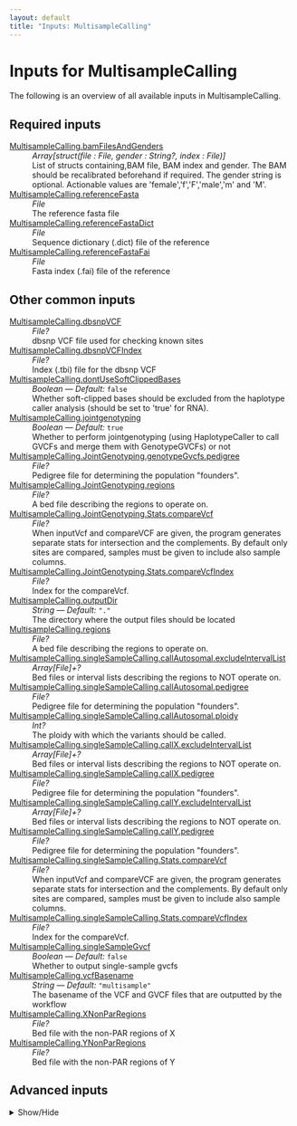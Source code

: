 ```yaml
---
layout: default
title: "Inputs: MultisampleCalling"
---
```


# Inputs for MultisampleCalling

The following is an overview of all available inputs in
MultisampleCalling.


## Required inputs
<dl>
<dt id="MultisampleCalling.bamFilesAndGenders"><a href="#MultisampleCalling.bamFilesAndGenders">MultisampleCalling.bamFilesAndGenders</a></dt>
<dd>
    <i>Array[struct(file : File, gender : String?, index : File)] </i><br />
    List of structs containing,BAM file, BAM index and gender. The BAM should be recalibrated beforehand if required. The gender string is optional. Actionable values are 'female','f','F','male','m' and 'M'.
</dd>
<dt id="MultisampleCalling.referenceFasta"><a href="#MultisampleCalling.referenceFasta">MultisampleCalling.referenceFasta</a></dt>
<dd>
    <i>File </i><br />
    The reference fasta file
</dd>
<dt id="MultisampleCalling.referenceFastaDict"><a href="#MultisampleCalling.referenceFastaDict">MultisampleCalling.referenceFastaDict</a></dt>
<dd>
    <i>File </i><br />
    Sequence dictionary (.dict) file of the reference
</dd>
<dt id="MultisampleCalling.referenceFastaFai"><a href="#MultisampleCalling.referenceFastaFai">MultisampleCalling.referenceFastaFai</a></dt>
<dd>
    <i>File </i><br />
    Fasta index (.fai) file of the reference
</dd>
</dl>

## Other common inputs
<dl>
<dt id="MultisampleCalling.dbsnpVCF"><a href="#MultisampleCalling.dbsnpVCF">MultisampleCalling.dbsnpVCF</a></dt>
<dd>
    <i>File? </i><br />
    dbsnp VCF file used for checking known sites
</dd>
<dt id="MultisampleCalling.dbsnpVCFIndex"><a href="#MultisampleCalling.dbsnpVCFIndex">MultisampleCalling.dbsnpVCFIndex</a></dt>
<dd>
    <i>File? </i><br />
    Index (.tbi) file for the dbsnp VCF
</dd>
<dt id="MultisampleCalling.dontUseSoftClippedBases"><a href="#MultisampleCalling.dontUseSoftClippedBases">MultisampleCalling.dontUseSoftClippedBases</a></dt>
<dd>
    <i>Boolean </i><i>&mdash; Default:</i> <code>false</code><br />
    Whether soft-clipped bases should be excluded from the haplotype caller analysis (should be set to 'true' for RNA).
</dd>
<dt id="MultisampleCalling.jointgenotyping"><a href="#MultisampleCalling.jointgenotyping">MultisampleCalling.jointgenotyping</a></dt>
<dd>
    <i>Boolean </i><i>&mdash; Default:</i> <code>true</code><br />
    Whether to perform jointgenotyping (using HaplotypeCaller to call GVCFs and merge them with GenotypeGVCFs) or not
</dd>
<dt id="MultisampleCalling.JointGenotyping.genotypeGvcfs.pedigree"><a href="#MultisampleCalling.JointGenotyping.genotypeGvcfs.pedigree">MultisampleCalling.JointGenotyping.genotypeGvcfs.pedigree</a></dt>
<dd>
    <i>File? </i><br />
    Pedigree file for determining the population "founders".
</dd>
<dt id="MultisampleCalling.JointGenotyping.regions"><a href="#MultisampleCalling.JointGenotyping.regions">MultisampleCalling.JointGenotyping.regions</a></dt>
<dd>
    <i>File? </i><br />
    A bed file describing the regions to operate on.
</dd>
<dt id="MultisampleCalling.JointGenotyping.Stats.compareVcf"><a href="#MultisampleCalling.JointGenotyping.Stats.compareVcf">MultisampleCalling.JointGenotyping.Stats.compareVcf</a></dt>
<dd>
    <i>File? </i><br />
    When inputVcf and compareVCF are given, the program generates separate stats for intersection and the complements. By default only sites are compared, samples must be given to include also sample columns.
</dd>
<dt id="MultisampleCalling.JointGenotyping.Stats.compareVcfIndex"><a href="#MultisampleCalling.JointGenotyping.Stats.compareVcfIndex">MultisampleCalling.JointGenotyping.Stats.compareVcfIndex</a></dt>
<dd>
    <i>File? </i><br />
    Index for the compareVcf.
</dd>
<dt id="MultisampleCalling.outputDir"><a href="#MultisampleCalling.outputDir">MultisampleCalling.outputDir</a></dt>
<dd>
    <i>String </i><i>&mdash; Default:</i> <code>"."</code><br />
    The directory where the output files should be located
</dd>
<dt id="MultisampleCalling.regions"><a href="#MultisampleCalling.regions">MultisampleCalling.regions</a></dt>
<dd>
    <i>File? </i><br />
    A bed file describing the regions to operate on.
</dd>
<dt id="MultisampleCalling.singleSampleCalling.callAutosomal.excludeIntervalList"><a href="#MultisampleCalling.singleSampleCalling.callAutosomal.excludeIntervalList">MultisampleCalling.singleSampleCalling.callAutosomal.excludeIntervalList</a></dt>
<dd>
    <i>Array[File]+? </i><br />
    Bed files or interval lists describing the regions to NOT operate on.
</dd>
<dt id="MultisampleCalling.singleSampleCalling.callAutosomal.pedigree"><a href="#MultisampleCalling.singleSampleCalling.callAutosomal.pedigree">MultisampleCalling.singleSampleCalling.callAutosomal.pedigree</a></dt>
<dd>
    <i>File? </i><br />
    Pedigree file for determining the population "founders".
</dd>
<dt id="MultisampleCalling.singleSampleCalling.callAutosomal.ploidy"><a href="#MultisampleCalling.singleSampleCalling.callAutosomal.ploidy">MultisampleCalling.singleSampleCalling.callAutosomal.ploidy</a></dt>
<dd>
    <i>Int? </i><br />
    The ploidy with which the variants should be called.
</dd>
<dt id="MultisampleCalling.singleSampleCalling.callX.excludeIntervalList"><a href="#MultisampleCalling.singleSampleCalling.callX.excludeIntervalList">MultisampleCalling.singleSampleCalling.callX.excludeIntervalList</a></dt>
<dd>
    <i>Array[File]+? </i><br />
    Bed files or interval lists describing the regions to NOT operate on.
</dd>
<dt id="MultisampleCalling.singleSampleCalling.callX.pedigree"><a href="#MultisampleCalling.singleSampleCalling.callX.pedigree">MultisampleCalling.singleSampleCalling.callX.pedigree</a></dt>
<dd>
    <i>File? </i><br />
    Pedigree file for determining the population "founders".
</dd>
<dt id="MultisampleCalling.singleSampleCalling.callY.excludeIntervalList"><a href="#MultisampleCalling.singleSampleCalling.callY.excludeIntervalList">MultisampleCalling.singleSampleCalling.callY.excludeIntervalList</a></dt>
<dd>
    <i>Array[File]+? </i><br />
    Bed files or interval lists describing the regions to NOT operate on.
</dd>
<dt id="MultisampleCalling.singleSampleCalling.callY.pedigree"><a href="#MultisampleCalling.singleSampleCalling.callY.pedigree">MultisampleCalling.singleSampleCalling.callY.pedigree</a></dt>
<dd>
    <i>File? </i><br />
    Pedigree file for determining the population "founders".
</dd>
<dt id="MultisampleCalling.singleSampleCalling.Stats.compareVcf"><a href="#MultisampleCalling.singleSampleCalling.Stats.compareVcf">MultisampleCalling.singleSampleCalling.Stats.compareVcf</a></dt>
<dd>
    <i>File? </i><br />
    When inputVcf and compareVCF are given, the program generates separate stats for intersection and the complements. By default only sites are compared, samples must be given to include also sample columns.
</dd>
<dt id="MultisampleCalling.singleSampleCalling.Stats.compareVcfIndex"><a href="#MultisampleCalling.singleSampleCalling.Stats.compareVcfIndex">MultisampleCalling.singleSampleCalling.Stats.compareVcfIndex</a></dt>
<dd>
    <i>File? </i><br />
    Index for the compareVcf.
</dd>
<dt id="MultisampleCalling.singleSampleGvcf"><a href="#MultisampleCalling.singleSampleGvcf">MultisampleCalling.singleSampleGvcf</a></dt>
<dd>
    <i>Boolean </i><i>&mdash; Default:</i> <code>false</code><br />
    Whether to output single-sample gvcfs
</dd>
<dt id="MultisampleCalling.vcfBasename"><a href="#MultisampleCalling.vcfBasename">MultisampleCalling.vcfBasename</a></dt>
<dd>
    <i>String </i><i>&mdash; Default:</i> <code>"multisample"</code><br />
    The basename of the VCF and GVCF files that are outputted by the workflow
</dd>
<dt id="MultisampleCalling.XNonParRegions"><a href="#MultisampleCalling.XNonParRegions">MultisampleCalling.XNonParRegions</a></dt>
<dd>
    <i>File? </i><br />
    Bed file with the non-PAR regions of X
</dd>
<dt id="MultisampleCalling.YNonParRegions"><a href="#MultisampleCalling.YNonParRegions">MultisampleCalling.YNonParRegions</a></dt>
<dd>
    <i>File? </i><br />
    Bed file with the non-PAR regions of Y
</dd>
</dl>

## Advanced inputs
<details>
<summary> Show/Hide </summary>
<dl>
<dt id="MultisampleCalling.calculateRegions.intersectAutosomalRegions.memory"><a href="#MultisampleCalling.calculateRegions.intersectAutosomalRegions.memory">MultisampleCalling.calculateRegions.intersectAutosomalRegions.memory</a></dt>
<dd>
    <i>String </i><i>&mdash; Default:</i> <code>"~{512 + ceil(size([regionsA, regionsB],"M"))}M"</code><br />
    The amount of memory needed for the job.
</dd>
<dt id="MultisampleCalling.calculateRegions.intersectAutosomalRegions.timeMinutes"><a href="#MultisampleCalling.calculateRegions.intersectAutosomalRegions.timeMinutes">MultisampleCalling.calculateRegions.intersectAutosomalRegions.timeMinutes</a></dt>
<dd>
    <i>Int </i><i>&mdash; Default:</i> <code>1 + ceil(size([regionsA, regionsB],"G"))</code><br />
    The maximum amount of time the job will run in minutes.
</dd>
<dt id="MultisampleCalling.calculateRegions.intersectX.memory"><a href="#MultisampleCalling.calculateRegions.intersectX.memory">MultisampleCalling.calculateRegions.intersectX.memory</a></dt>
<dd>
    <i>String </i><i>&mdash; Default:</i> <code>"~{512 + ceil(size([regionsA, regionsB],"M"))}M"</code><br />
    The amount of memory needed for the job.
</dd>
<dt id="MultisampleCalling.calculateRegions.intersectX.timeMinutes"><a href="#MultisampleCalling.calculateRegions.intersectX.timeMinutes">MultisampleCalling.calculateRegions.intersectX.timeMinutes</a></dt>
<dd>
    <i>Int </i><i>&mdash; Default:</i> <code>1 + ceil(size([regionsA, regionsB],"G"))</code><br />
    The maximum amount of time the job will run in minutes.
</dd>
<dt id="MultisampleCalling.calculateRegions.intersectY.memory"><a href="#MultisampleCalling.calculateRegions.intersectY.memory">MultisampleCalling.calculateRegions.intersectY.memory</a></dt>
<dd>
    <i>String </i><i>&mdash; Default:</i> <code>"~{512 + ceil(size([regionsA, regionsB],"M"))}M"</code><br />
    The amount of memory needed for the job.
</dd>
<dt id="MultisampleCalling.calculateRegions.intersectY.timeMinutes"><a href="#MultisampleCalling.calculateRegions.intersectY.timeMinutes">MultisampleCalling.calculateRegions.intersectY.timeMinutes</a></dt>
<dd>
    <i>Int </i><i>&mdash; Default:</i> <code>1 + ceil(size([regionsA, regionsB],"G"))</code><br />
    The maximum amount of time the job will run in minutes.
</dd>
<dt id="MultisampleCalling.calculateRegions.inverseBed.memory"><a href="#MultisampleCalling.calculateRegions.inverseBed.memory">MultisampleCalling.calculateRegions.inverseBed.memory</a></dt>
<dd>
    <i>String </i><i>&mdash; Default:</i> <code>"~{512 + ceil(size([inputBed, faidx],"M"))}M"</code><br />
    The amount of memory needed for the job.
</dd>
<dt id="MultisampleCalling.calculateRegions.inverseBed.timeMinutes"><a href="#MultisampleCalling.calculateRegions.inverseBed.timeMinutes">MultisampleCalling.calculateRegions.inverseBed.timeMinutes</a></dt>
<dd>
    <i>Int </i><i>&mdash; Default:</i> <code>1 + ceil(size([inputBed, faidx],"G"))</code><br />
    The maximum amount of time the job will run in minutes.
</dd>
<dt id="MultisampleCalling.calculateRegions.mergeBeds.memory"><a href="#MultisampleCalling.calculateRegions.mergeBeds.memory">MultisampleCalling.calculateRegions.mergeBeds.memory</a></dt>
<dd>
    <i>String </i><i>&mdash; Default:</i> <code>"~{512 + ceil(size(bedFiles,"M"))}M"</code><br />
    The amount of memory needed for the job.
</dd>
<dt id="MultisampleCalling.calculateRegions.mergeBeds.outputBed"><a href="#MultisampleCalling.calculateRegions.mergeBeds.outputBed">MultisampleCalling.calculateRegions.mergeBeds.outputBed</a></dt>
<dd>
    <i>String </i><i>&mdash; Default:</i> <code>"merged.bed"</code><br />
    The path to write the output to.
</dd>
<dt id="MultisampleCalling.calculateRegions.mergeBeds.timeMinutes"><a href="#MultisampleCalling.calculateRegions.mergeBeds.timeMinutes">MultisampleCalling.calculateRegions.mergeBeds.timeMinutes</a></dt>
<dd>
    <i>Int </i><i>&mdash; Default:</i> <code>1 + ceil(size(bedFiles,"G"))</code><br />
    The maximum amount of time the job will run in minutes.
</dd>
<dt id="MultisampleCalling.calculateRegions.scatterAutosomalRegions.memory"><a href="#MultisampleCalling.calculateRegions.scatterAutosomalRegions.memory">MultisampleCalling.calculateRegions.scatterAutosomalRegions.memory</a></dt>
<dd>
    <i>String </i><i>&mdash; Default:</i> <code>"256M"</code><br />
    The amount of memory this job will use.
</dd>
<dt id="MultisampleCalling.calculateRegions.scatterAutosomalRegions.prefix"><a href="#MultisampleCalling.calculateRegions.scatterAutosomalRegions.prefix">MultisampleCalling.calculateRegions.scatterAutosomalRegions.prefix</a></dt>
<dd>
    <i>String </i><i>&mdash; Default:</i> <code>"scatters/scatter-"</code><br />
    The prefix of the ouput files. Output will be named like: <PREFIX><N>.bed, in which N is an incrementing number. Default 'scatter-'.
</dd>
<dt id="MultisampleCalling.calculateRegions.scatterAutosomalRegions.splitContigs"><a href="#MultisampleCalling.calculateRegions.scatterAutosomalRegions.splitContigs">MultisampleCalling.calculateRegions.scatterAutosomalRegions.splitContigs</a></dt>
<dd>
    <i>Boolean </i><i>&mdash; Default:</i> <code>false</code><br />
    If set, contigs are allowed to be split up over multiple files.
</dd>
<dt id="MultisampleCalling.calculateRegions.scatterAutosomalRegions.timeMinutes"><a href="#MultisampleCalling.calculateRegions.scatterAutosomalRegions.timeMinutes">MultisampleCalling.calculateRegions.scatterAutosomalRegions.timeMinutes</a></dt>
<dd>
    <i>Int </i><i>&mdash; Default:</i> <code>2</code><br />
    The maximum amount of time the job will run in minutes.
</dd>
<dt id="MultisampleCalling.dockerImages"><a href="#MultisampleCalling.dockerImages">MultisampleCalling.dockerImages</a></dt>
<dd>
    <i>Map[String,String] </i><i>&mdash; Default:</i> <code>{"bedtools": "quay.io/biocontainers/bedtools:2.23.0--hdbcaa40_3", "picard": "quay.io/biocontainers/picard:2.23.2--0", "gatk4": "quay.io/biocontainers/gatk4:4.1.8.0--py38h37ae868_0", "chunked-scatter": "quay.io/biocontainers/chunked-scatter:1.0.0--py_0", "bcftools": "quay.io/biocontainers/bcftools:1.10.2--h4f4756c_2"}</code><br />
    specify which docker images should be used for running this pipeline
</dd>
<dt id="MultisampleCalling.JointGenotyping.gatherGvcfs.intervals"><a href="#MultisampleCalling.JointGenotyping.gatherGvcfs.intervals">MultisampleCalling.JointGenotyping.gatherGvcfs.intervals</a></dt>
<dd>
    <i>Array[File] </i><i>&mdash; Default:</i> <code>[]</code><br />
    Bed files or interval lists describing the regions to operate on.
</dd>
<dt id="MultisampleCalling.JointGenotyping.gatherGvcfs.javaXmx"><a href="#MultisampleCalling.JointGenotyping.gatherGvcfs.javaXmx">MultisampleCalling.JointGenotyping.gatherGvcfs.javaXmx</a></dt>
<dd>
    <i>String </i><i>&mdash; Default:</i> <code>"4G"</code><br />
    The maximum memory available to the program. Should be lower than `memory` to accommodate JVM overhead.
</dd>
<dt id="MultisampleCalling.JointGenotyping.gatherGvcfs.memory"><a href="#MultisampleCalling.JointGenotyping.gatherGvcfs.memory">MultisampleCalling.JointGenotyping.gatherGvcfs.memory</a></dt>
<dd>
    <i>String </i><i>&mdash; Default:</i> <code>"5G"</code><br />
    The amount of memory this job will use.
</dd>
<dt id="MultisampleCalling.JointGenotyping.gatherGvcfs.timeMinutes"><a href="#MultisampleCalling.JointGenotyping.gatherGvcfs.timeMinutes">MultisampleCalling.JointGenotyping.gatherGvcfs.timeMinutes</a></dt>
<dd>
    <i>Int </i><i>&mdash; Default:</i> <code>1 + ceil((size(gvcfFiles,"G") * 8))</code><br />
    The maximum amount of time the job will run in minutes.
</dd>
<dt id="MultisampleCalling.JointGenotyping.gatherVcfs.compressionLevel"><a href="#MultisampleCalling.JointGenotyping.gatherVcfs.compressionLevel">MultisampleCalling.JointGenotyping.gatherVcfs.compressionLevel</a></dt>
<dd>
    <i>Int </i><i>&mdash; Default:</i> <code>1</code><br />
    The compression level at which the BAM files are written.
</dd>
<dt id="MultisampleCalling.JointGenotyping.gatherVcfs.javaXmx"><a href="#MultisampleCalling.JointGenotyping.gatherVcfs.javaXmx">MultisampleCalling.JointGenotyping.gatherVcfs.javaXmx</a></dt>
<dd>
    <i>String </i><i>&mdash; Default:</i> <code>"4G"</code><br />
    The maximum memory available to the program. Should be lower than `memory` to accommodate JVM overhead.
</dd>
<dt id="MultisampleCalling.JointGenotyping.gatherVcfs.memory"><a href="#MultisampleCalling.JointGenotyping.gatherVcfs.memory">MultisampleCalling.JointGenotyping.gatherVcfs.memory</a></dt>
<dd>
    <i>String </i><i>&mdash; Default:</i> <code>"5G"</code><br />
    The amount of memory this job will use.
</dd>
<dt id="MultisampleCalling.JointGenotyping.gatherVcfs.timeMinutes"><a href="#MultisampleCalling.JointGenotyping.gatherVcfs.timeMinutes">MultisampleCalling.JointGenotyping.gatherVcfs.timeMinutes</a></dt>
<dd>
    <i>Int </i><i>&mdash; Default:</i> <code>1 + ceil(size(inputVCFs,"G")) * 2</code><br />
    The maximum amount of time the job will run in minutes.
</dd>
<dt id="MultisampleCalling.JointGenotyping.gatherVcfs.useJdkDeflater"><a href="#MultisampleCalling.JointGenotyping.gatherVcfs.useJdkDeflater">MultisampleCalling.JointGenotyping.gatherVcfs.useJdkDeflater</a></dt>
<dd>
    <i>Boolean </i><i>&mdash; Default:</i> <code>true</code><br />
    True, uses the java deflator to compress the BAM files. False uses the optimized intel deflater.
</dd>
<dt id="MultisampleCalling.JointGenotyping.gatherVcfs.useJdkInflater"><a href="#MultisampleCalling.JointGenotyping.gatherVcfs.useJdkInflater">MultisampleCalling.JointGenotyping.gatherVcfs.useJdkInflater</a></dt>
<dd>
    <i>Boolean </i><i>&mdash; Default:</i> <code>true</code><br />
    True, uses the java inflater. False, uses the optimized intel inflater.
</dd>
<dt id="MultisampleCalling.JointGenotyping.genotypeGvcfs.annotationGroups"><a href="#MultisampleCalling.JointGenotyping.genotypeGvcfs.annotationGroups">MultisampleCalling.JointGenotyping.genotypeGvcfs.annotationGroups</a></dt>
<dd>
    <i>Array[String] </i><i>&mdash; Default:</i> <code>["StandardAnnotation"]</code><br />
    Which annotation groups will be used for the annotation.
</dd>
<dt id="MultisampleCalling.JointGenotyping.genotypeGvcfs.javaXmx"><a href="#MultisampleCalling.JointGenotyping.genotypeGvcfs.javaXmx">MultisampleCalling.JointGenotyping.genotypeGvcfs.javaXmx</a></dt>
<dd>
    <i>String </i><i>&mdash; Default:</i> <code>"6G"</code><br />
    The maximum memory available to the program. Should be lower than `memory` to accommodate JVM overhead.
</dd>
<dt id="MultisampleCalling.JointGenotyping.genotypeGvcfs.memory"><a href="#MultisampleCalling.JointGenotyping.genotypeGvcfs.memory">MultisampleCalling.JointGenotyping.genotypeGvcfs.memory</a></dt>
<dd>
    <i>String </i><i>&mdash; Default:</i> <code>"7G"</code><br />
    The amount of memory this job will use.
</dd>
<dt id="MultisampleCalling.JointGenotyping.genotypeGvcfs.timeMinutes"><a href="#MultisampleCalling.JointGenotyping.genotypeGvcfs.timeMinutes">MultisampleCalling.JointGenotyping.genotypeGvcfs.timeMinutes</a></dt>
<dd>
    <i>Int </i><i>&mdash; Default:</i> <code>120</code><br />
    The maximum amount of time the job will run in minutes.
</dd>
<dt id="MultisampleCalling.JointGenotyping.sampleIds"><a href="#MultisampleCalling.JointGenotyping.sampleIds">MultisampleCalling.JointGenotyping.sampleIds</a></dt>
<dd>
    <i>Array[String] </i><i>&mdash; Default:</i> <code>[]</code><br />
    Sample IDs which should be analysed by the stats tools.
</dd>
<dt id="MultisampleCalling.JointGenotyping.scatterRegions.memory"><a href="#MultisampleCalling.JointGenotyping.scatterRegions.memory">MultisampleCalling.JointGenotyping.scatterRegions.memory</a></dt>
<dd>
    <i>String </i><i>&mdash; Default:</i> <code>"256M"</code><br />
    The amount of memory this job will use.
</dd>
<dt id="MultisampleCalling.JointGenotyping.scatterRegions.prefix"><a href="#MultisampleCalling.JointGenotyping.scatterRegions.prefix">MultisampleCalling.JointGenotyping.scatterRegions.prefix</a></dt>
<dd>
    <i>String </i><i>&mdash; Default:</i> <code>"scatters/scatter-"</code><br />
    The prefix of the ouput files. Output will be named like: <PREFIX><N>.bed, in which N is an incrementing number. Default 'scatter-'.
</dd>
<dt id="MultisampleCalling.JointGenotyping.scatterRegions.splitContigs"><a href="#MultisampleCalling.JointGenotyping.scatterRegions.splitContigs">MultisampleCalling.JointGenotyping.scatterRegions.splitContigs</a></dt>
<dd>
    <i>Boolean </i><i>&mdash; Default:</i> <code>false</code><br />
    If set, contigs are allowed to be split up over multiple files.
</dd>
<dt id="MultisampleCalling.JointGenotyping.scatterRegions.timeMinutes"><a href="#MultisampleCalling.JointGenotyping.scatterRegions.timeMinutes">MultisampleCalling.JointGenotyping.scatterRegions.timeMinutes</a></dt>
<dd>
    <i>Int </i><i>&mdash; Default:</i> <code>2</code><br />
    The maximum amount of time the job will run in minutes.
</dd>
<dt id="MultisampleCalling.JointGenotyping.Stats.afBins"><a href="#MultisampleCalling.JointGenotyping.Stats.afBins">MultisampleCalling.JointGenotyping.Stats.afBins</a></dt>
<dd>
    <i>String? </i><br />
    Allele frequency bins, a list (0.1,0.5,1) or a file (0.1
0.5
1).
</dd>
<dt id="MultisampleCalling.JointGenotyping.Stats.applyFilters"><a href="#MultisampleCalling.JointGenotyping.Stats.applyFilters">MultisampleCalling.JointGenotyping.Stats.applyFilters</a></dt>
<dd>
    <i>String? </i><br />
    Require at least one of the listed FILTER strings (e.g. "PASS,.").
</dd>
<dt id="MultisampleCalling.JointGenotyping.Stats.collapse"><a href="#MultisampleCalling.JointGenotyping.Stats.collapse">MultisampleCalling.JointGenotyping.Stats.collapse</a></dt>
<dd>
    <i>String? </i><br />
    Treat as identical records with <snps|indels|both|all|some|none>, see man page for details.
</dd>
<dt id="MultisampleCalling.JointGenotyping.Stats.depth"><a href="#MultisampleCalling.JointGenotyping.Stats.depth">MultisampleCalling.JointGenotyping.Stats.depth</a></dt>
<dd>
    <i>String? </i><br />
    Depth distribution: min,max,bin size [0,500,1].
</dd>
<dt id="MultisampleCalling.JointGenotyping.Stats.exclude"><a href="#MultisampleCalling.JointGenotyping.Stats.exclude">MultisampleCalling.JointGenotyping.Stats.exclude</a></dt>
<dd>
    <i>String? </i><br />
    Exclude sites for which the expression is true (see man page for details).
</dd>
<dt id="MultisampleCalling.JointGenotyping.Stats.exons"><a href="#MultisampleCalling.JointGenotyping.Stats.exons">MultisampleCalling.JointGenotyping.Stats.exons</a></dt>
<dd>
    <i>File? </i><br />
    Tab-delimited file with exons for indel frameshifts (chr,from,to; 1-based, inclusive, bgzip compressed).
</dd>
<dt id="MultisampleCalling.JointGenotyping.Stats.firstAlleleOnly"><a href="#MultisampleCalling.JointGenotyping.Stats.firstAlleleOnly">MultisampleCalling.JointGenotyping.Stats.firstAlleleOnly</a></dt>
<dd>
    <i>Boolean </i><i>&mdash; Default:</i> <code>false</code><br />
    Include only 1st allele at multiallelic sites.
</dd>
<dt id="MultisampleCalling.JointGenotyping.Stats.include"><a href="#MultisampleCalling.JointGenotyping.Stats.include">MultisampleCalling.JointGenotyping.Stats.include</a></dt>
<dd>
    <i>String? </i><br />
    Select sites for which the expression is true (see man page for details).
</dd>
<dt id="MultisampleCalling.JointGenotyping.Stats.memory"><a href="#MultisampleCalling.JointGenotyping.Stats.memory">MultisampleCalling.JointGenotyping.Stats.memory</a></dt>
<dd>
    <i>String </i><i>&mdash; Default:</i> <code>"256M"</code><br />
    The amount of memory this job will use.
</dd>
<dt id="MultisampleCalling.JointGenotyping.Stats.regions"><a href="#MultisampleCalling.JointGenotyping.Stats.regions">MultisampleCalling.JointGenotyping.Stats.regions</a></dt>
<dd>
    <i>String? </i><br />
    Restrict to comma-separated list of regions.
</dd>
<dt id="MultisampleCalling.JointGenotyping.Stats.samplesFile"><a href="#MultisampleCalling.JointGenotyping.Stats.samplesFile">MultisampleCalling.JointGenotyping.Stats.samplesFile</a></dt>
<dd>
    <i>File? </i><br />
    File of samples to include.
</dd>
<dt id="MultisampleCalling.JointGenotyping.Stats.splitByID"><a href="#MultisampleCalling.JointGenotyping.Stats.splitByID">MultisampleCalling.JointGenotyping.Stats.splitByID</a></dt>
<dd>
    <i>Boolean </i><i>&mdash; Default:</i> <code>false</code><br />
    Collect stats for sites with ID separately (known vs novel).
</dd>
<dt id="MultisampleCalling.JointGenotyping.Stats.targets"><a href="#MultisampleCalling.JointGenotyping.Stats.targets">MultisampleCalling.JointGenotyping.Stats.targets</a></dt>
<dd>
    <i>String? </i><br />
    Similar to regions but streams rather than index-jumps.
</dd>
<dt id="MultisampleCalling.JointGenotyping.Stats.targetsFile"><a href="#MultisampleCalling.JointGenotyping.Stats.targetsFile">MultisampleCalling.JointGenotyping.Stats.targetsFile</a></dt>
<dd>
    <i>File? </i><br />
    Similar to regionsFile but streams rather than index-jumps.
</dd>
<dt id="MultisampleCalling.JointGenotyping.Stats.threads"><a href="#MultisampleCalling.JointGenotyping.Stats.threads">MultisampleCalling.JointGenotyping.Stats.threads</a></dt>
<dd>
    <i>Int </i><i>&mdash; Default:</i> <code>0</code><br />
    Number of extra decompression threads [0].
</dd>
<dt id="MultisampleCalling.JointGenotyping.Stats.timeMinutes"><a href="#MultisampleCalling.JointGenotyping.Stats.timeMinutes">MultisampleCalling.JointGenotyping.Stats.timeMinutes</a></dt>
<dd>
    <i>Int </i><i>&mdash; Default:</i> <code>1 + 2 * ceil(size(select_all([inputVcf, compareVcf]),"G"))</code><br />
    The maximum amount of time the job will run in minutes.
</dd>
<dt id="MultisampleCalling.JointGenotyping.Stats.userTsTv"><a href="#MultisampleCalling.JointGenotyping.Stats.userTsTv">MultisampleCalling.JointGenotyping.Stats.userTsTv</a></dt>
<dd>
    <i>String? </i><br />
    <TAG[:min:max:n]>. Collect Ts/Tv stats for any tag using the given binning [0:1:100].
</dd>
<dt id="MultisampleCalling.JointGenotyping.Stats.verbose"><a href="#MultisampleCalling.JointGenotyping.Stats.verbose">MultisampleCalling.JointGenotyping.Stats.verbose</a></dt>
<dd>
    <i>Boolean </i><i>&mdash; Default:</i> <code>false</code><br />
    Produce verbose per-site and per-sample output.
</dd>
<dt id="MultisampleCalling.scatterSize"><a href="#MultisampleCalling.scatterSize">MultisampleCalling.scatterSize</a></dt>
<dd>
    <i>Int? </i><br />
    The size of the scattered regions in bases. Scattering is used to speed up certain processes. The genome will be seperated into multiple chunks (scatters) which will be processed in their own job, allowing for parallel processing. Higher values will result in a lower number of jobs. The optimal value here will depend on the available resources.
</dd>
<dt id="MultisampleCalling.scatterSizeMillions"><a href="#MultisampleCalling.scatterSizeMillions">MultisampleCalling.scatterSizeMillions</a></dt>
<dd>
    <i>Int </i><i>&mdash; Default:</i> <code>1000</code><br />
    Same as scatterSize, but is multiplied by 1000000 to get scatterSize. This allows for setting larger values more easily
</dd>
<dt id="MultisampleCalling.singleSampleCalling.callAutosomal.contamination"><a href="#MultisampleCalling.singleSampleCalling.callAutosomal.contamination">MultisampleCalling.singleSampleCalling.callAutosomal.contamination</a></dt>
<dd>
    <i>Float? </i><br />
    Equivalent to HaplotypeCaller's `-contamination` option.
</dd>
<dt id="MultisampleCalling.singleSampleCalling.callAutosomal.emitRefConfidence"><a href="#MultisampleCalling.singleSampleCalling.callAutosomal.emitRefConfidence">MultisampleCalling.singleSampleCalling.callAutosomal.emitRefConfidence</a></dt>
<dd>
    <i>String </i><i>&mdash; Default:</i> <code>if gvcf then "GVCF" else "NONE"</code><br />
    Whether to include reference calls. Three modes: 'NONE', 'BP_RESOLUTION' and 'GVCF'.
</dd>
<dt id="MultisampleCalling.singleSampleCalling.callAutosomal.javaXmxMb"><a href="#MultisampleCalling.singleSampleCalling.callAutosomal.javaXmxMb">MultisampleCalling.singleSampleCalling.callAutosomal.javaXmxMb</a></dt>
<dd>
    <i>Int </i><i>&mdash; Default:</i> <code>4096</code><br />
    The maximum memory available to the program in megabytes. Should be lower than `memoryMb` to accommodate JVM overhead.
</dd>
<dt id="MultisampleCalling.singleSampleCalling.callAutosomal.memoryMb"><a href="#MultisampleCalling.singleSampleCalling.callAutosomal.memoryMb">MultisampleCalling.singleSampleCalling.callAutosomal.memoryMb</a></dt>
<dd>
    <i>Int </i><i>&mdash; Default:</i> <code>javaXmxMb + 512</code><br />
    The amount of memory this job will use in megabytes.
</dd>
<dt id="MultisampleCalling.singleSampleCalling.callAutosomal.outputMode"><a href="#MultisampleCalling.singleSampleCalling.callAutosomal.outputMode">MultisampleCalling.singleSampleCalling.callAutosomal.outputMode</a></dt>
<dd>
    <i>String? </i><br />
    Specifies which type of calls we should output. Same as HaplotypeCaller's `--output-mode` option.
</dd>
<dt id="MultisampleCalling.singleSampleCalling.callX.contamination"><a href="#MultisampleCalling.singleSampleCalling.callX.contamination">MultisampleCalling.singleSampleCalling.callX.contamination</a></dt>
<dd>
    <i>Float? </i><br />
    Equivalent to HaplotypeCaller's `-contamination` option.
</dd>
<dt id="MultisampleCalling.singleSampleCalling.callX.emitRefConfidence"><a href="#MultisampleCalling.singleSampleCalling.callX.emitRefConfidence">MultisampleCalling.singleSampleCalling.callX.emitRefConfidence</a></dt>
<dd>
    <i>String </i><i>&mdash; Default:</i> <code>if gvcf then "GVCF" else "NONE"</code><br />
    Whether to include reference calls. Three modes: 'NONE', 'BP_RESOLUTION' and 'GVCF'.
</dd>
<dt id="MultisampleCalling.singleSampleCalling.callX.javaXmxMb"><a href="#MultisampleCalling.singleSampleCalling.callX.javaXmxMb">MultisampleCalling.singleSampleCalling.callX.javaXmxMb</a></dt>
<dd>
    <i>Int </i><i>&mdash; Default:</i> <code>4096</code><br />
    The maximum memory available to the program in megabytes. Should be lower than `memoryMb` to accommodate JVM overhead.
</dd>
<dt id="MultisampleCalling.singleSampleCalling.callX.memoryMb"><a href="#MultisampleCalling.singleSampleCalling.callX.memoryMb">MultisampleCalling.singleSampleCalling.callX.memoryMb</a></dt>
<dd>
    <i>Int </i><i>&mdash; Default:</i> <code>javaXmxMb + 512</code><br />
    The amount of memory this job will use in megabytes.
</dd>
<dt id="MultisampleCalling.singleSampleCalling.callX.outputMode"><a href="#MultisampleCalling.singleSampleCalling.callX.outputMode">MultisampleCalling.singleSampleCalling.callX.outputMode</a></dt>
<dd>
    <i>String? </i><br />
    Specifies which type of calls we should output. Same as HaplotypeCaller's `--output-mode` option.
</dd>
<dt id="MultisampleCalling.singleSampleCalling.callY.contamination"><a href="#MultisampleCalling.singleSampleCalling.callY.contamination">MultisampleCalling.singleSampleCalling.callY.contamination</a></dt>
<dd>
    <i>Float? </i><br />
    Equivalent to HaplotypeCaller's `-contamination` option.
</dd>
<dt id="MultisampleCalling.singleSampleCalling.callY.emitRefConfidence"><a href="#MultisampleCalling.singleSampleCalling.callY.emitRefConfidence">MultisampleCalling.singleSampleCalling.callY.emitRefConfidence</a></dt>
<dd>
    <i>String </i><i>&mdash; Default:</i> <code>if gvcf then "GVCF" else "NONE"</code><br />
    Whether to include reference calls. Three modes: 'NONE', 'BP_RESOLUTION' and 'GVCF'.
</dd>
<dt id="MultisampleCalling.singleSampleCalling.callY.javaXmxMb"><a href="#MultisampleCalling.singleSampleCalling.callY.javaXmxMb">MultisampleCalling.singleSampleCalling.callY.javaXmxMb</a></dt>
<dd>
    <i>Int </i><i>&mdash; Default:</i> <code>4096</code><br />
    The maximum memory available to the program in megabytes. Should be lower than `memoryMb` to accommodate JVM overhead.
</dd>
<dt id="MultisampleCalling.singleSampleCalling.callY.memoryMb"><a href="#MultisampleCalling.singleSampleCalling.callY.memoryMb">MultisampleCalling.singleSampleCalling.callY.memoryMb</a></dt>
<dd>
    <i>Int </i><i>&mdash; Default:</i> <code>javaXmxMb + 512</code><br />
    The amount of memory this job will use in megabytes.
</dd>
<dt id="MultisampleCalling.singleSampleCalling.callY.outputMode"><a href="#MultisampleCalling.singleSampleCalling.callY.outputMode">MultisampleCalling.singleSampleCalling.callY.outputMode</a></dt>
<dd>
    <i>String? </i><br />
    Specifies which type of calls we should output. Same as HaplotypeCaller's `--output-mode` option.
</dd>
<dt id="MultisampleCalling.singleSampleCalling.mergeSingleSampleGvcf.intervals"><a href="#MultisampleCalling.singleSampleCalling.mergeSingleSampleGvcf.intervals">MultisampleCalling.singleSampleCalling.mergeSingleSampleGvcf.intervals</a></dt>
<dd>
    <i>Array[File] </i><i>&mdash; Default:</i> <code>[]</code><br />
    Bed files or interval lists describing the regions to operate on.
</dd>
<dt id="MultisampleCalling.singleSampleCalling.mergeSingleSampleGvcf.javaXmx"><a href="#MultisampleCalling.singleSampleCalling.mergeSingleSampleGvcf.javaXmx">MultisampleCalling.singleSampleCalling.mergeSingleSampleGvcf.javaXmx</a></dt>
<dd>
    <i>String </i><i>&mdash; Default:</i> <code>"4G"</code><br />
    The maximum memory available to the program. Should be lower than `memory` to accommodate JVM overhead.
</dd>
<dt id="MultisampleCalling.singleSampleCalling.mergeSingleSampleGvcf.memory"><a href="#MultisampleCalling.singleSampleCalling.mergeSingleSampleGvcf.memory">MultisampleCalling.singleSampleCalling.mergeSingleSampleGvcf.memory</a></dt>
<dd>
    <i>String </i><i>&mdash; Default:</i> <code>"5G"</code><br />
    The amount of memory this job will use.
</dd>
<dt id="MultisampleCalling.singleSampleCalling.mergeSingleSampleGvcf.timeMinutes"><a href="#MultisampleCalling.singleSampleCalling.mergeSingleSampleGvcf.timeMinutes">MultisampleCalling.singleSampleCalling.mergeSingleSampleGvcf.timeMinutes</a></dt>
<dd>
    <i>Int </i><i>&mdash; Default:</i> <code>1 + ceil((size(gvcfFiles,"G") * 8))</code><br />
    The maximum amount of time the job will run in minutes.
</dd>
<dt id="MultisampleCalling.singleSampleCalling.mergeSingleSampleVcf.compressionLevel"><a href="#MultisampleCalling.singleSampleCalling.mergeSingleSampleVcf.compressionLevel">MultisampleCalling.singleSampleCalling.mergeSingleSampleVcf.compressionLevel</a></dt>
<dd>
    <i>Int </i><i>&mdash; Default:</i> <code>1</code><br />
    The compression level at which the BAM files are written.
</dd>
<dt id="MultisampleCalling.singleSampleCalling.mergeSingleSampleVcf.javaXmx"><a href="#MultisampleCalling.singleSampleCalling.mergeSingleSampleVcf.javaXmx">MultisampleCalling.singleSampleCalling.mergeSingleSampleVcf.javaXmx</a></dt>
<dd>
    <i>String </i><i>&mdash; Default:</i> <code>"4G"</code><br />
    The maximum memory available to the program. Should be lower than `memory` to accommodate JVM overhead.
</dd>
<dt id="MultisampleCalling.singleSampleCalling.mergeSingleSampleVcf.memory"><a href="#MultisampleCalling.singleSampleCalling.mergeSingleSampleVcf.memory">MultisampleCalling.singleSampleCalling.mergeSingleSampleVcf.memory</a></dt>
<dd>
    <i>String </i><i>&mdash; Default:</i> <code>"5G"</code><br />
    The amount of memory this job will use.
</dd>
<dt id="MultisampleCalling.singleSampleCalling.mergeSingleSampleVcf.timeMinutes"><a href="#MultisampleCalling.singleSampleCalling.mergeSingleSampleVcf.timeMinutes">MultisampleCalling.singleSampleCalling.mergeSingleSampleVcf.timeMinutes</a></dt>
<dd>
    <i>Int </i><i>&mdash; Default:</i> <code>1 + ceil(size(inputVCFs,"G")) * 2</code><br />
    The maximum amount of time the job will run in minutes.
</dd>
<dt id="MultisampleCalling.singleSampleCalling.mergeSingleSampleVcf.useJdkDeflater"><a href="#MultisampleCalling.singleSampleCalling.mergeSingleSampleVcf.useJdkDeflater">MultisampleCalling.singleSampleCalling.mergeSingleSampleVcf.useJdkDeflater</a></dt>
<dd>
    <i>Boolean </i><i>&mdash; Default:</i> <code>true</code><br />
    True, uses the java deflator to compress the BAM files. False uses the optimized intel deflater.
</dd>
<dt id="MultisampleCalling.singleSampleCalling.mergeSingleSampleVcf.useJdkInflater"><a href="#MultisampleCalling.singleSampleCalling.mergeSingleSampleVcf.useJdkInflater">MultisampleCalling.singleSampleCalling.mergeSingleSampleVcf.useJdkInflater</a></dt>
<dd>
    <i>Boolean </i><i>&mdash; Default:</i> <code>true</code><br />
    True, uses the java inflater. False, uses the optimized intel inflater.
</dd>
<dt id="MultisampleCalling.singleSampleCalling.Stats.afBins"><a href="#MultisampleCalling.singleSampleCalling.Stats.afBins">MultisampleCalling.singleSampleCalling.Stats.afBins</a></dt>
<dd>
    <i>String? </i><br />
    Allele frequency bins, a list (0.1,0.5,1) or a file (0.1
0.5
1).
</dd>
<dt id="MultisampleCalling.singleSampleCalling.Stats.applyFilters"><a href="#MultisampleCalling.singleSampleCalling.Stats.applyFilters">MultisampleCalling.singleSampleCalling.Stats.applyFilters</a></dt>
<dd>
    <i>String? </i><br />
    Require at least one of the listed FILTER strings (e.g. "PASS,.").
</dd>
<dt id="MultisampleCalling.singleSampleCalling.Stats.collapse"><a href="#MultisampleCalling.singleSampleCalling.Stats.collapse">MultisampleCalling.singleSampleCalling.Stats.collapse</a></dt>
<dd>
    <i>String? </i><br />
    Treat as identical records with <snps|indels|both|all|some|none>, see man page for details.
</dd>
<dt id="MultisampleCalling.singleSampleCalling.Stats.depth"><a href="#MultisampleCalling.singleSampleCalling.Stats.depth">MultisampleCalling.singleSampleCalling.Stats.depth</a></dt>
<dd>
    <i>String? </i><br />
    Depth distribution: min,max,bin size [0,500,1].
</dd>
<dt id="MultisampleCalling.singleSampleCalling.Stats.exclude"><a href="#MultisampleCalling.singleSampleCalling.Stats.exclude">MultisampleCalling.singleSampleCalling.Stats.exclude</a></dt>
<dd>
    <i>String? </i><br />
    Exclude sites for which the expression is true (see man page for details).
</dd>
<dt id="MultisampleCalling.singleSampleCalling.Stats.exons"><a href="#MultisampleCalling.singleSampleCalling.Stats.exons">MultisampleCalling.singleSampleCalling.Stats.exons</a></dt>
<dd>
    <i>File? </i><br />
    Tab-delimited file with exons for indel frameshifts (chr,from,to; 1-based, inclusive, bgzip compressed).
</dd>
<dt id="MultisampleCalling.singleSampleCalling.Stats.firstAlleleOnly"><a href="#MultisampleCalling.singleSampleCalling.Stats.firstAlleleOnly">MultisampleCalling.singleSampleCalling.Stats.firstAlleleOnly</a></dt>
<dd>
    <i>Boolean </i><i>&mdash; Default:</i> <code>false</code><br />
    Include only 1st allele at multiallelic sites.
</dd>
<dt id="MultisampleCalling.singleSampleCalling.Stats.include"><a href="#MultisampleCalling.singleSampleCalling.Stats.include">MultisampleCalling.singleSampleCalling.Stats.include</a></dt>
<dd>
    <i>String? </i><br />
    Select sites for which the expression is true (see man page for details).
</dd>
<dt id="MultisampleCalling.singleSampleCalling.Stats.memory"><a href="#MultisampleCalling.singleSampleCalling.Stats.memory">MultisampleCalling.singleSampleCalling.Stats.memory</a></dt>
<dd>
    <i>String </i><i>&mdash; Default:</i> <code>"256M"</code><br />
    The amount of memory this job will use.
</dd>
<dt id="MultisampleCalling.singleSampleCalling.Stats.regions"><a href="#MultisampleCalling.singleSampleCalling.Stats.regions">MultisampleCalling.singleSampleCalling.Stats.regions</a></dt>
<dd>
    <i>String? </i><br />
    Restrict to comma-separated list of regions.
</dd>
<dt id="MultisampleCalling.singleSampleCalling.Stats.samplesFile"><a href="#MultisampleCalling.singleSampleCalling.Stats.samplesFile">MultisampleCalling.singleSampleCalling.Stats.samplesFile</a></dt>
<dd>
    <i>File? </i><br />
    File of samples to include.
</dd>
<dt id="MultisampleCalling.singleSampleCalling.Stats.splitByID"><a href="#MultisampleCalling.singleSampleCalling.Stats.splitByID">MultisampleCalling.singleSampleCalling.Stats.splitByID</a></dt>
<dd>
    <i>Boolean </i><i>&mdash; Default:</i> <code>false</code><br />
    Collect stats for sites with ID separately (known vs novel).
</dd>
<dt id="MultisampleCalling.singleSampleCalling.Stats.targets"><a href="#MultisampleCalling.singleSampleCalling.Stats.targets">MultisampleCalling.singleSampleCalling.Stats.targets</a></dt>
<dd>
    <i>String? </i><br />
    Similar to regions but streams rather than index-jumps.
</dd>
<dt id="MultisampleCalling.singleSampleCalling.Stats.targetsFile"><a href="#MultisampleCalling.singleSampleCalling.Stats.targetsFile">MultisampleCalling.singleSampleCalling.Stats.targetsFile</a></dt>
<dd>
    <i>File? </i><br />
    Similar to regionsFile but streams rather than index-jumps.
</dd>
<dt id="MultisampleCalling.singleSampleCalling.Stats.threads"><a href="#MultisampleCalling.singleSampleCalling.Stats.threads">MultisampleCalling.singleSampleCalling.Stats.threads</a></dt>
<dd>
    <i>Int </i><i>&mdash; Default:</i> <code>0</code><br />
    Number of extra decompression threads [0].
</dd>
<dt id="MultisampleCalling.singleSampleCalling.Stats.timeMinutes"><a href="#MultisampleCalling.singleSampleCalling.Stats.timeMinutes">MultisampleCalling.singleSampleCalling.Stats.timeMinutes</a></dt>
<dd>
    <i>Int </i><i>&mdash; Default:</i> <code>1 + 2 * ceil(size(select_all([inputVcf, compareVcf]),"G"))</code><br />
    The maximum amount of time the job will run in minutes.
</dd>
<dt id="MultisampleCalling.singleSampleCalling.Stats.userTsTv"><a href="#MultisampleCalling.singleSampleCalling.Stats.userTsTv">MultisampleCalling.singleSampleCalling.Stats.userTsTv</a></dt>
<dd>
    <i>String? </i><br />
    <TAG[:min:max:n]>. Collect Ts/Tv stats for any tag using the given binning [0:1:100].
</dd>
<dt id="MultisampleCalling.singleSampleCalling.Stats.verbose"><a href="#MultisampleCalling.singleSampleCalling.Stats.verbose">MultisampleCalling.singleSampleCalling.Stats.verbose</a></dt>
<dd>
    <i>Boolean </i><i>&mdash; Default:</i> <code>false</code><br />
    Produce verbose per-site and per-sample output.
</dd>
<dt id="MultisampleCalling.singleSampleCalling.statsRegions"><a href="#MultisampleCalling.singleSampleCalling.statsRegions">MultisampleCalling.singleSampleCalling.statsRegions</a></dt>
<dd>
    <i>File? </i><br />
    Which regions need to be analysed by the stats tools.
</dd>
<dt id="MultisampleCalling.singleSampleCalling.timeMinutes"><a href="#MultisampleCalling.singleSampleCalling.timeMinutes">MultisampleCalling.singleSampleCalling.timeMinutes</a></dt>
<dd>
    <i>Int </i><i>&mdash; Default:</i> <code>ceil((size(bam,"G") * 120))</code><br />
    The time in minutes expected for each haplotype caller task. Will be exposed as the time_minutes runtime attribute.
</dd>
<dt id="MultisampleCalling.standardMinConfidenceThresholdForCalling"><a href="#MultisampleCalling.standardMinConfidenceThresholdForCalling">MultisampleCalling.standardMinConfidenceThresholdForCalling</a></dt>
<dd>
    <i>Float? </i><br />
    Minimum confidence treshold used by haplotype caller.
</dd>
</dl>
</details>




